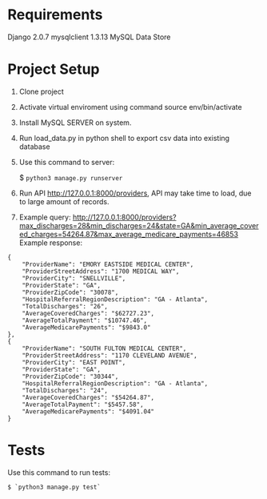 # Requirements
Django 2.0.7
mysqlclient 1.3.13
MySQL Data Store

# Project Setup

1) Clone project
2) Activate virtual enviroment using command source env/bin/activate
3) Install MySQL SERVER on system.
4) Run load_data.py in python shell to export csv data into existing database
5) Use this command to server:

    $ `python3 manage.py runserver`
6) Run API http://127.0.0.1:8000/providers, API may take time to load, due to large amount of records.
7) Example query: http://127.0.0.1:8000/providers?max_discharges=28&min_discharges=24&state=GA&min_average_covered_charges=54264.87&max_average_medicare_payments=46853
  Example response:
  ```
  {
      "ProviderName": "EMORY EASTSIDE MEDICAL CENTER",
      "ProviderStreetAddress": "1700 MEDICAL WAY",
      "ProviderCity": "SNELLVILLE",
      "ProviderState": "GA",
      "ProviderZipCode": "30078",
      "HospitalReferralRegionDescription": "GA - Atlanta",
      "TotalDischarges": "26",
      "AverageCoveredCharges": "$62727.23",
      "AverageTotalPayment": "$10747.46",
      "AverageMedicarePayments": "$9843.0"
  },
  {
      "ProviderName": "SOUTH FULTON MEDICAL CENTER",
      "ProviderStreetAddress": "1170 CLEVELAND AVENUE",
      "ProviderCity": "EAST POINT",
      "ProviderState": "GA",
      "ProviderZipCode": "30344",
      "HospitalReferralRegionDescription": "GA - Atlanta",
      "TotalDischarges": "24",
      "AverageCoveredCharges": "$54264.87",
      "AverageTotalPayment": "$5457.58",
      "AverageMedicarePayments": "$4091.04"
  }
  ```
# Tests
  Use this command to run tests:

    $ `python3 manage.py test`
